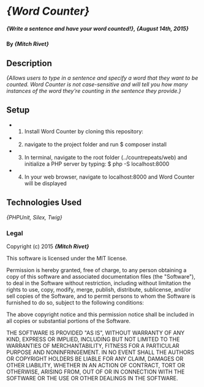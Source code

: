 # _{Word Counter}_

##### _{Write a sentence and have your word counted!}, {August 14th, 2015}_

#### By _**{Mitch Rivet}**_

## Description

_{Allows users to type in a sentence and specify a word that they want to be counted. Word Counter is not case-sensitive and will tell you how many instances of the word they're counting in the sentence they provide.}_

## Setup

* 1. Install Word Counter by cloning this repository:

* 2. navigate to the project folder and run
    $ composer install

* 3. In terminal, navigate to the root folder (../countrepeats/web) and initialize a PHP server by typing:
    $ php -S localhost:8000

* 4. In your web browser, navigate to localhost:8000 and Word Counter will be displayed


## Technologies Used

_{PHPUnit, Silex, Twig}_

### Legal



Copyright (c) 2015 **_{Mitch Rivet}_**

This software is licensed under the MIT license.

Permission is hereby granted, free of charge, to any person obtaining a copy
of this software and associated documentation files (the "Software"), to deal
in the Software without restriction, including without limitation the rights
to use, copy, modify, merge, publish, distribute, sublicense, and/or sell
copies of the Software, and to permit persons to whom the Software is
furnished to do so, subject to the following conditions:

The above copyright notice and this permission notice shall be included in
all copies or substantial portions of the Software.

THE SOFTWARE IS PROVIDED "AS IS", WITHOUT WARRANTY OF ANY KIND, EXPRESS OR
IMPLIED, INCLUDING BUT NOT LIMITED TO THE WARRANTIES OF MERCHANTABILITY,
FITNESS FOR A PARTICULAR PURPOSE AND NONINFRINGEMENT. IN NO EVENT SHALL THE
AUTHORS OR COPYRIGHT HOLDERS BE LIABLE FOR ANY CLAIM, DAMAGES OR OTHER
LIABILITY, WHETHER IN AN ACTION OF CONTRACT, TORT OR OTHERWISE, ARISING FROM,
OUT OF OR IN CONNECTION WITH THE SOFTWARE OR THE USE OR OTHER DEALINGS IN
THE SOFTWARE.
